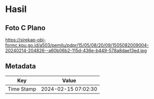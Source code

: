 # Hasil

## Foto C Plano

https://sirekap-obj-formc.kpu.go.id/a503/pemilu/pdpr/15/05/08/20/09/1505082009004-20240214-204826--a60b06b2-115d-436e-b449-578a8dae13ed.jpg


## Metadata

| Key        | Value               |
| ---------- | ------------------- |
| Time Stamp | 2024-02-15 07:02:30 |



